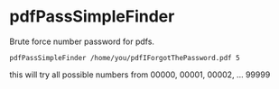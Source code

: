 # pdfPassSimpleFinder

Brute force number password for pdfs.

```
pdfPassSimpleFinder /home/you/pdfIForgotThePassword.pdf 5
```
this will try all possible numbers from 00000, 00001, 00002, ... 99999